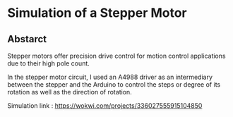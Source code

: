 # Simulation of a Stepper Motor

## Abstarct
Stepper motors offer precision drive control for motion control applications due to their high pole count.

In the stepper motor circuit, I used an A4988 driver as an intermediary between the stepper and the Arduino to control the steps or degree of its rotation as well as the direction of rotation.

Simulation link : https://wokwi.com/projects/336027555915104850
